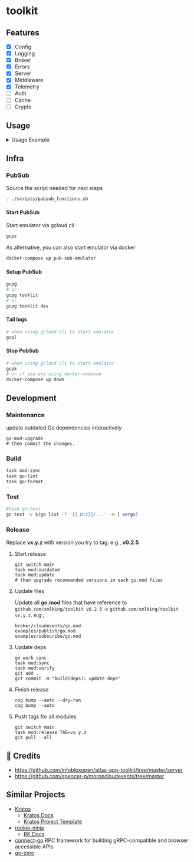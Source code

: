 # toolkit

## Features

- [x] Config
- [x] Logging
- [x] Broker
- [x] Errors
- [x] Server
- [x] Middleware
- [x] Telemetry
- [ ] Auth
- [ ] Cache
- [ ] Crypto

## Usage

<details>
  <summary>Usage Example</summary>

```go
func main() {
    serviceName := constants.PLAY_SERVICE
    cfg := config.GetConfig()
    efs := config.GetFileSystem()
    
    appCtx, stop := signal.NotifyContext(context.Background(), syscall.SIGHUP, syscall.SIGTERM, syscall.SIGINT, os.Interrupt)
    defer stop()
    
    g, ctx := errgroup.WithContext(appCtx)
    
    // Register kuberesolver to grpc.
    // This line should be before calling registry.NewContainer(cfg)
    if config.IsProduction() {
    kuberesolver.RegisterInCluster()
    }
    
    if cfg.Features.Tracing.Enabled {
    closeFn := tracing.InitTracing(ctx, cfg.Features.Tracing)
    defer closeFn()
    }
    
    if cfg.Features.Metrics.Enabled {
    closeFn := metrics.InitMetrics(ctx, cfg.Features.Metrics)
    defer closeFn()
    }
    
    var unaryInterceptors = []grpc.UnaryServerInterceptor{grpc_validator.UnaryServerInterceptor()}
    var streamInterceptors = []grpc.StreamServerInterceptor{grpc_validator.StreamServerInterceptor()}
    
    if cfg.Features.Tracing.Enabled {
    unaryInterceptors = append(unaryInterceptors, otelgrpc.UnaryServerInterceptor())
    streamInterceptors = append(streamInterceptors, otelgrpc.StreamServerInterceptor())
    }
    if cfg.Features.Rpclog.Enabled {
    // keep it last in the interceptor chain
    unaryInterceptors = append(unaryInterceptors, rpclog.UnaryServerInterceptor())
    }
    
    // ServerOption
    grpcOps := []grpc.ServerOption{
    grpc.UnaryInterceptor(grpc_middleware.ChainUnaryServer(unaryInterceptors...)),
    grpc.StreamInterceptor(grpc_middleware.ChainStreamServer(streamInterceptors...)),
    }
    
    if cfg.Features.TLS.Enabled {
    tlsConf, err := tls.NewTLSConfig(efs, cfg.Features.TLS.CertFile, cfg.Features.TLS.KeyFile, cfg.Features.TLS.CaFile, cfg.Features.TLS.ServerName, cfg.Features.TLS.Password)
    if err != nil {
    log.Fatal().Err(err).Msg("failed to create cert")
    }
    serverCert := credentials.NewTLS(tlsConf)
    grpcOps = append(grpcOps, grpc.Creds(serverCert))
    }
    
    listener, err := endpoint.GetListener(cfg.Services.Play.Endpoint)
    if err != nil {
    log.Fatal().Stack().Err(err).Msg("error creating listener")
    }
    srv := server.NewServer(appCtx, server.ServerName(serviceName), server.WithListener(listener), server.WithServerOptions(grpcOps...))
    
    gSrv := srv.Server()
    
    greeterHandler := handler.NewGreeterHandler()
    // attach the Greeter service to the server
    greeterv1.RegisterGreeterServiceServer(gSrv, greeterHandler)
    
    // Start broker/gRPC daemon services
    log.Info().Msg(config.GetBuildInfo())
    log.Info().Msgf("Server(%s) starting at: %s, secure: %t, pid: %d", serviceName, listener.Addr(), cfg.Features.TLS.Enabled, os.Getpid())
    
    g.Go(func() error {
    return srv.Start()
    })
    
    go func() {
    if err := g.Wait(); err != nil {
    log.Fatal().Stack().Err(err).Msgf("Unexpected error for service: %s", cfg.Services.Emailer.Endpoint)
    }
    log.Info().Msg("Goodbye.....")
    os.Exit(0)
    }()
    
    // Listen for the interrupt signal.
    <-appCtx.Done()
    
    // notify user of shutdown
    switch ctx.Err() {
    case context.DeadlineExceeded:
    log.Info().Str("cause", "timeout").Msg("Shutting down gracefully, press Ctrl+C again to force")
    case context.Canceled:
    log.Info().Str("cause", "interrupt").Msg("Shutting down gracefully, press Ctrl+C again to force")
    }
    
    // Restore default behavior on the interrupt signal.
    stop()
    
    // Perform application shutdown with a maximum timeout of 1 minute.
    timeoutCtx, cancel := context.WithTimeout(context.Background(), constants.DefaultShutdownTimeout)
    defer cancel()
    
    // force termination after shutdown timeout
    <-timeoutCtx.Done()
    log.Error().Msg("Shutdown grace period elapsed. force exit")
    // force stop any daemon services here:
    srv.Stop()
    os.Exit(1)
    }
```

</details>

## Infra

### PubSub

Source the script needed for next steps

```bash
. ./scripts/pubsub_functions.sh
```

#### Start PubSub

Start emulator via gcloud cli

```bash
gcps
```

As alternative, you can also start emulator via docker

```bash
docker-compose up pub-sub-emulator
```

#### Setup PubSub

```bash
gcpg
# or 
gcpg tooklit
# or 
gcpg tooklit dev
```

#### Tail logs

```bash
# when using gcloud cli to start emulator
gcpl
```

#### Stop PubSub

```bash
# when using gcloud cli to start emulator
gcpk
# or if you are using docker-compose
docker-compose up down
```

## Development

### Maintenance

update outdated Go dependencies interactively

```shell
go-mod-upgrade
# then commit the changes. 
```

### Build

```bash
task mod:sync
task go:lint
task go:format
```

### Test

```bash
#task go:test
go test -v $(go list -f '{{.Dir}}/...' -m | xargs)
```

### Release

Replace **vx.y.z** with version you try to tag. e.g., **v0.2.5**

1. Start release

    ```shell
    git switch main
    task mod:outdated
    task mod:update
    # then upgrade recommended versions in each go.mod files
    ```

2. Update files

    Update  all **go.mod** files that have reference to `github.com/xmlking/toolkit v0.2.5` -> `github.com/xmlking/toolkit vx.y.z`. e.g., 

    ```
    broker/cloudevents/go.mod
    examples/publish/go.mod
    examples/subscribe/go.mod
    ```

3. Update deps

    ```shell
    go work sync
    task mod:sync
    task mod:verify
    git add .
    git commit -m "build(deps): update deps"
    ```

4. Finish release

    ```shell
    cog bump --auto --dry-run 
    cog bump --auto
    ```

5. Push tags for all modules

    ```shell
    git switch main
    task mod:release TAG=vx.y.z
    git pull --all
    ```

## 🔗 Credits

- https://github.com/infobloxopen/atlas-app-toolkit/tree/master/server
- https://github.com/spencer-p/moroncloudevents/tree/master

## Similar Projects

- [Kratos](https://go-kratos.dev/)
    - [Kratos Docs]( https://go-kratos.dev/en/docs/)
    - [Kratos Project Template](https://github.com/go-kratos/kratos-layout)
- [rookie-ninja](https://github.com/rookie-ninja/rk-boot)
    - [RK Docs](https://rkdev.info/docs/bootstrapper/concept/)
- [connect-go](https://connect.build/) RPC framework for building gRPC-compatible and browser accessible APIs  
- [go-zero](https://go-zero.dev/docs/introduction/)

